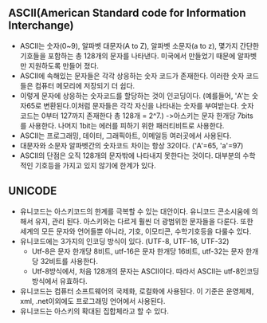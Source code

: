 ## ASCII(American Standard code for Information Interchange)

* ASCII는 숫자(0~9), 알파벳 대문자(A to Z), 알파벳 소문자(a to z), 몇가지 간단한 기호들을 포함하는 총 128개의 문자를 나타낸다. 미국에서 만들었기 때문에 알파벳만 지원하도록 만들어 졌다.
* ASCII에 속해있는 문자들은 각각 상응하는 숫자 코드가 존재한다. 이러한 숫자 코드들은 컴퓨터 메모리에 저장되기 더 쉽다.
* 이렇게 문자에 상응하는 숫자코드를 할당하는 것이 인코딩이다. (예를들어, 'A'는 숫자65로 변환된다.이처럼 문자들은 각각 자신을 나타내는 숫자를 부여받는다. 숫자코드는 0부터 127까지 존재한다 총 128개 = 2^7.) ->아스키는 문자 한개당 7bits를 사용한다. 나머지 1bit는 에러를 피하기 위한 패러티비트로 사용한다. 
* ASCII는 프로그래밍, 데이터, 그래픽아트, 이메일등 여러곳에서 사용된다. 
* 대문자와 소문자 알파벳간의 숫자코드 차이는 항상 32이다. ('A'=65, 'a'=97)
* ASCII의 단점은 오직 128개의 문자밖에 나타내지 못한다는 것이다. 대부분의 수학적인 기호등을 가지고 있지 않기에 한계가 있다.

## UNICODE

* 유니코드는 아스키코드의 한계를 극복할 수 있는 대안이다. 유니코드 콘소시움에 의해서 유지, 관리 된다. 아스키와는 다르게 훨씬 더 광범위한 문자들을 다룬다. 또한 세계의 모든 문자와 언어들뿐 아니라, 기호, 이모티콘, 수학기호등을 다룰수 있다.
* 유니코드에는 3가지의 인코딩 방식이 있다. (UTF-8, UTF-16, UTF-32)
  * Utf-8은 문자 한개당 8비트, utf-16은 문자 한개당 16비트, utf-32는 문자 한개당 32비트를 사용한다.
  * Utf-8방식에서, 처음 128개의 문자는 ASCII이다. 따라서 ASCII는 utf-8인코딩 방식에서 유효하다.
* 유니코드는 컴퓨터 소프트웨어의 국제화, 로컬화에 사용된다. 이 기준은 운영체제, xml, .net이외에도 프로그래밍 언어에서 사용된다.
* 유니코드는 아스키의 확대된 집합체라고 할 수 있다.

